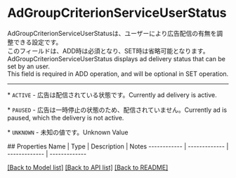 # AdGroupCriterionServiceUserStatus

<div lang=\"ja\">AdGroupCriterionServiceUserStatusは、ユーザーにより広告配信の有無を調整できる設定です。<br> このフィールドは、ADD時は必須となり、SET時は省略可能となります。</div> <div lang=\"en\">AdGroupCriterionServiceUserStatus displays ad delivery status that can be set by an user.<br> This field is required in ADD operation, and will be optional in SET operation.</div> <hr> <p>* <code>ACTIVE</code> - <span lang=\"ja\">広告は配信されている状態です。</span><span lang=\"en\">Currently ad delivery is active.</span></p> <p>* <code>PAUSED</code> - <span lang=\"ja\">広告は一時停止の状態のため、配信されていません。</span><span lang=\"en\">Currently ad is paused, which the delivery is not active.</span></p> <p>* <code>UNKNOWN</code> - <span lang=\"ja\">未知の値です。</span><span lang=\"en\">Unknown Value</span></p> 
## Properties
Name | Type | Description | Notes
------------ | ------------- | ------------- | -------------

[[Back to Model list]](../README.md#documentation-for-models) [[Back to API list]](../README.md#documentation-for-api-endpoints) [[Back to README]](../README.md)


